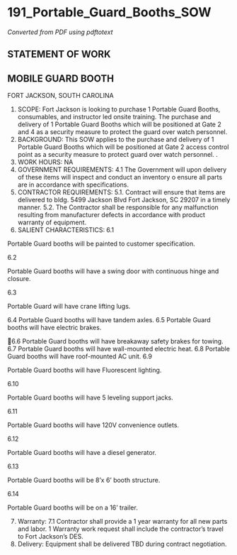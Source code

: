 # 191_Portable_Guard_Booths_SOW

_Converted from PDF using pdftotext_

## STATEMENT OF WORK
## MOBILE GUARD BOOTH
FORT JACKSON, SOUTH CAROLINA
1. SCOPE:
Fort Jackson is looking to purchase 1 Portable Guard Booths, consumables, and instructor led
onsite training. The purchase and delivery of 1 Portable Guard Booths which will be positioned
at Gate 2 and 4 as a security measure to protect the guard over watch personnel.
2. BACKGROUND:
This SOW applies to the purchase and delivery of 1 Portable Guard Booths which will be
positioned at Gate 2 access control point as a security measure to protect guard over watch
personnel.
.
3. WORK HOURS: NA
4. GOVERNMENT REQUIREMENTS:
4.1 The Government will upon delivery of these items will inspect and conduct an inventory
o ensure all parts are in accordance with specifications.
5. CONTRACTOR REQUIREMENTS:
5.1. Contract will ensure that items are delivered to bldg. 5499 Jackson Blvd Fort Jackson, SC
29207 in a timely manner.
5.2. The Contractor shall be responsible for any malfunction resulting from manufacturer defects
in accordance with product warranty of equipment.
6. SALIENT CHARACTERISTICS:
6.1

Portable Guard booths will be painted to customer specification.

6.2

Portable Guard booths will have a swing door with continuous hinge and closure.

6.3

Portable Guard will have crane lifting lugs.

6.4 Portable Guard booths will have tandem axles.
6.5 Portable Guard booths will have electric brakes.

6.6 Portable Guard booths will have breakaway safety brakes for towing.
6.7 Portable Guard booths will have wall-mounted electric heat.
6.8 Portable Guard booths will have roof-mounted AC unit.
6.9

Portable Guard booths will have Fluorescent lighting.

6.10

Portable Guard booths will have 5 leveling support jacks.

6.11

Portable Guard booths will have 120V convenience outlets.

6.12

Portable Guard booths will have a diesel generator.

6.13

Portable Guard booths will be 8’x 6’ booth structure.

6.14

Portable Guard booths will be on a 16’ trailer.

7. Warranty:
7.1 Contractor shall provide a 1 year warranty for all new parts and labor. 1 Warranty work
request shall include the contractor’s travel to Fort Jackson’s DES.
8. Delivery: Equipment shall be delivered TBD during contract negotiation.

